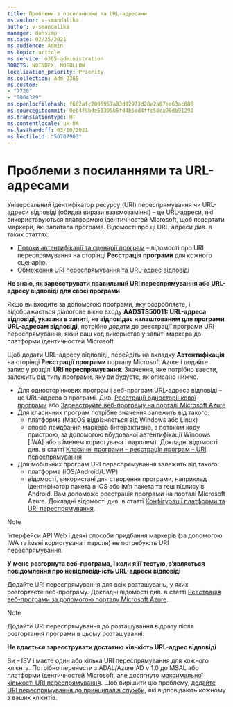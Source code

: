 ```yaml
---
title: Проблеми з посиланнями та URL-адресами
ms.author: v-smandalika
author: v-smandalika
manager: dansimp
ms.date: 02/25/2021
ms.audience: Admin
ms.topic: article
ms.service: o365-administration
ROBOTS: NOINDEX, NOFOLLOW
localization_priority: Priority
ms.collection: Adm_O365
ms.custom:
- "7720"
- "9004329"
ms.openlocfilehash: f682afc2006957a83d02973d28e2a07ee63ac888
ms.sourcegitcommit: 0eb4f9bde53395b5fd4b5cd4ffc56ca96db91298
ms.translationtype: HT
ms.contentlocale: uk-UA
ms.lasthandoff: 03/10/2021
ms.locfileid: "50707903"
---
```

# <a name="issues-with-links-and-urls"></a>Проблеми з посиланнями та URL-адресами

Універсальний ідентифікатор ресурсу (URI) переспрямування чи URL-адреси відповіді (обидва вирази взаємозамінні) – це URL-адреси, які використовуються платформою ідентичностей Microsoft, щоб повертати маркери, які запитала програма. Відомості про ці URL-адреси див. в таких статтях:

- [Потоки автентифікації та сценарії програм](https://docs.microsoft.com/azure/active-directory/develop/authentication-flows-app-scenarios) – відомості про URI переспрямування на сторінці **Реєстрація програми** для кожного сценарію.
- [Обмеження URI переспрямування та URL-адрес відповіді](https://docs.microsoft.com/azure/active-directory/develop/reply-url)

**Не знаю, як зареєструвати правильний URI переспрямування або URL-адресу відповіді для своєї програми**

Якщо ви входите за допомогою програми, яку розробляєте, і відображається діалогове вікно входу **AADSTS50011: URL-адреса відповіді, указана в запиті, не відповідає налаштованим для програми URL-адресам відповіді<your app ID>**, потрібно додати до реєстрації програми URI переспрямування, який ваш код використав у запиті маркера до платформи ідентичностей Microsoft.

Щоб додати URL-адресу відповіді, перейдіть на вкладку **Автентифікація** на сторінці **Реєстрації програми** порталу Microsoft Azure і додайте запис у розділі **URI переспрямування**. Значення, яке потрібно ввести, залежить від типу програми, яку ви будуєте, як описано нижче.

- Для односторінкових програм і веб-програм URL-адреса відповіді – це URL-адреса в програмі. Див. [Реєстрації односторінкової програми](https://docs.microsoft.com/azure/active-directory/develop/scenario-spa-app-registration#register-a-redirect-uri) або [Зареєструйте веб-програму на порталі Microsoft Azure](https://docs.microsoft.com/azure/active-directory/develop/scenario-web-app-sign-user-app-registration?tabs=aspnetcore#register-an-app-using-azure-portal)
- Для класичних програм потрібне значення залежить від такого:
    - платформа (MacOS відрізняється від Windows або Linux)
    - спосіб придбання маркера (інтерактивно, з потоком коду пристрою, за допомогою вбудованої автентифікації Windows [IWA] або з іменем користувача і паролем).
    Докладні відомості див. в статті [Класичні програми – реєстрація програм – URІ переспрямування](https://docs.microsoft.com/azure/active-directory/develop/scenario-desktop-app-registration#redirect-uris)
- Для мобільних програм URI переспрямування залежить від такого:
    - платформа (iOS/Android/UWP)
    - відомості, використані для створення програми, наприклад ідентифікатор пакета в iOS або ім’я пакета та геш підпису в Android. Вам допоможе реєстрація програми на порталі Microsoft Azure. Докладні відомості див. в статті [Конфігурації платформи та URI переспрямування](https://docs.microsoft.com/azure/active-directory/develop/scenario-mobile-app-registration#platform-configuration-and-redirect-uris).

> [!NOTE]
> Інтерфейси API Web і деякі способи придбання маркерів (за допомогою IWA та імені користувача і пароля) не потребують URI переспрямування.

**У мене розгорнута веб-програма, і коли я її тестую, з’являється повідомлення про невідповідність URL-адреси відповіді**

Додайте URI переспрямування для всіх розташувань, у яких розгортаєте веб-програму. Докладні відомості див. в статті [Реєстрація веб-програми за допомогою порталу Microsoft Azure](https://docs.microsoft.com/azure/active-directory/develop/scenario-web-app-sign-user-app-registration).

> [!NOTE]
> Додайте URI переспрямування до розташування відразу після розгортання програми в цьому розташуванні.

**Не вдається зареєструвати достатню кількість URL-адрес відповіді**

Ви – ISV і маєте один або кілька URI переспрямування для кожного клієнта. Потрібно перенести з ADAL/Azure AD v 1.0 до MSAL або платформи ідентичностей Microsoft, але досягнуто [максимальної кількості URI переспрямування](https://docs.microsoft.com/azure/active-directory/develop/reply-url#maximum-number-of-redirect-uris). Щоб вирішити цю проблему, [додайте URI переспрямування до принципалів служби](https://docs.microsoft.com/azure/active-directory/develop/reply-url#add-redirect-uris-to-service-principals), які відповідають кожному з ваших клієнтів.
